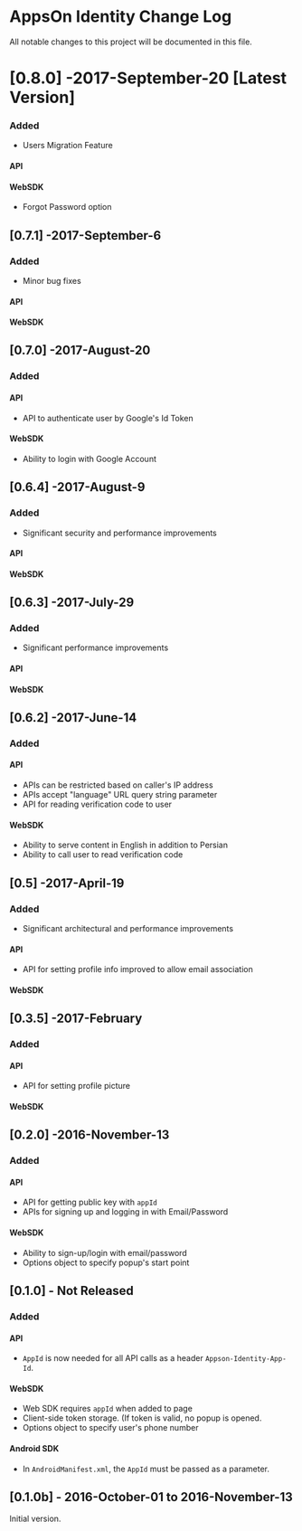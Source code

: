 # AppsOn Identity Change Log
All notable changes to this project will be documented in this file.

# [0.8.0] -2017-September-20 [**Latest Version**]
### Added
 - Users Migration Feature

#### API
 
 
#### WebSDK
 - Forgot Password option	

## [0.7.1] -2017-September-6
### Added
 - Minor bug fixes

#### API
 
 
#### WebSDK


## [0.7.0] -2017-August-20 
### Added

#### API
 - API to authenticate user by Google's Id Token
 
 
#### WebSDK
 - Ability to login with Google Account
 

## [0.6.4] -2017-August-9
### Added
 - Significant security and performance improvements

#### API
 
 
#### WebSDK


## [0.6.3] -2017-July-29
### Added
 - Significant performance improvements

#### API
 
 
#### WebSDK


## [0.6.2] -2017-June-14
### Added

#### API
 - APIs can be restricted based on caller's IP address
 - APIs accept "language" URL query string parameter
 - API for reading verification code to user
 
 
#### WebSDK
 - Ability to serve content in English in addition to Persian
 - Ability to call user to read verification code


## [0.5] -2017-April-19 
### Added
- Significant architectural and performance improvements


#### API
 - API for setting profile info improved to allow email association

 
#### WebSDK


## [0.3.5] -2017-February 
### Added

#### API
- API for setting profile picture

 
#### WebSDK


## [0.2.0] -2016-November-13 
### Added

#### API
 - API for getting public key with `appId`
 - APIs for signing up and logging in with Email/Password
 
 
#### WebSDK
 - Ability to sign-up/login with email/password
 - Options object to specify popup's start point


## [0.1.0] - Not Released
### Added
#### API
 - `AppId` is now needed for all API calls as a header `Appson-Identity-App-Id`. 


#### WebSDK
 - Web SDK requires `appId` when added to page
 - Client-side token storage. (If token is valid, no popup is opened.
 - Options object to specify user's phone number


#### Android SDK
 - In `AndroidManifest.xml`, the `AppId` must be passed as a parameter.


## [0.1.0b] - 2016-October-01 to 2016-November-13
Initial version. 
